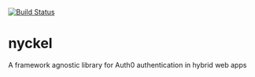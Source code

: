 [![Build Status](https://travis-ci.org/eweilow/nyckel.svg?branch=master)](https://travis-ci.org/eweilow/nyckel)

# nyckel

A framework agnostic library for Auth0 authentication in hybrid web apps

